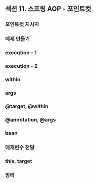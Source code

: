 ## 섹션 11. 스프링 AOP - 포인트컷

### 포인트컷 지시자

### 예제 만들기

### execution - 1

### execution - 2

### within

### args

### @target, @within

### @annotation, @args

### bean

### 매개변수 전달

### this, target

### 정리
